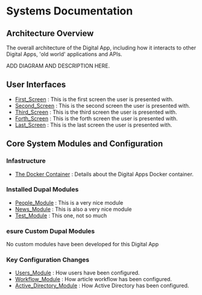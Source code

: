 # Systems Documentation

## Architecture Overview

The overall architecture of the Digital App, including how it interacts to other Digital Apps, 'old world' applications and APIs.

ADD DIAGRAM AND DESCRIPTION HERE.

## User Interfaces

* [First_Screen](_docs/SCREEN-FIRST_SCREEN.md) : This is the first screen the user is presented with.
* [Second_Screen](_docs/SCREEN-SECOND_SCREEN.md) : This is the second screen the user is presented with.
* [Third_Screen](_docs/SCREEN-THIRD_SCREEN.md) : This is the third screen the user is presented with.
* [Forth_Screen](_docs/SCREEN-FORTH_SCREEN.md) : This is the forth screen the user is presented with.
* [Last_Screen](_docs/SCREEN-LAST_SCREEN.md) : This is the last screen the user is presented with.

## Core System Modules and Configuration

### Infastructure

* [The Docker Container](_docs/DOCKER_CONTAINER.md) : Details about the Digital Apps Docker container.

### Installed Dupal Modules

* [People_Module](_docs/MODULE-PEOPLE_MODULE.md) : This is a very nice module
* [News_Module](_docs/MODULE-NEWS_MODULE.md) : This is also a very nice module
* [Test_Module](_docs/MODULE-TEST_MODULE.md) : This one, not so much

### esure Custom Dupal Modules

No custom modules have been developed for this Digital App

### Key Configuration Changes

* [Users_Module](_docs/CONF-USERS_MODULE.md) : How users have been configured.
* [Workflow_Module](_docs/CONF-WORKFLOW_MODULE.md) : How article workflow has been configured.
* [Active_Directory_Module](_docs/CONF-ACTIVE_DIRECTORY_MODULE.md) : How Active Directory has been configured.
